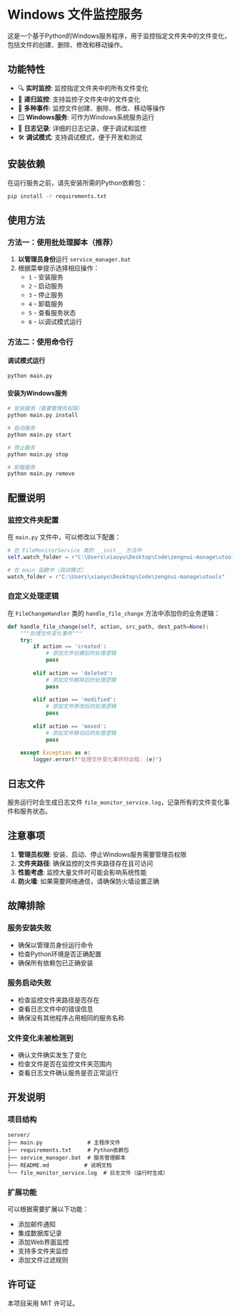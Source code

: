 # Windows 文件监控服务

这是一个基于Python的Windows服务程序，用于监控指定文件夹中的文件变化，包括文件的创建、删除、修改和移动操作。

## 功能特性

- 🔍 **实时监控**: 监控指定文件夹中的所有文件变化
- 📁 **递归监控**: 支持监控子文件夹中的文件变化
- 🔄 **多种事件**: 监控文件创建、删除、修改、移动等操作
- 🪟 **Windows服务**: 可作为Windows系统服务运行
- 📝 **日志记录**: 详细的日志记录，便于调试和监控
- 🛠️ **调试模式**: 支持调试模式，便于开发和测试

## 安装依赖

在运行服务之前，请先安装所需的Python依赖包：

```bash
pip install -r requirements.txt
```

## 使用方法

### 方法一：使用批处理脚本（推荐）

1. **以管理员身份**运行 `service_manager.bat`
2. 根据菜单提示选择相应操作：
   - `1` - 安装服务
   - `2` - 启动服务
   - `3` - 停止服务
   - `4` - 卸载服务
   - `5` - 查看服务状态
   - `6` - 以调试模式运行

### 方法二：使用命令行

#### 调试模式运行
```bash
python main.py
```

#### 安装为Windows服务
```bash
# 安装服务（需要管理员权限）
python main.py install

# 启动服务
python main.py start

# 停止服务
python main.py stop

# 卸载服务
python main.py remove
```

## 配置说明

### 监控文件夹配置

在 `main.py` 文件中，可以修改以下配置：

```python
# 在 FileMonitorService 类的 __init__ 方法中
self.watch_folder = r"C:\Users\xiaoyu\Desktop\Code\zengnui-manage\utools"

# 在 main 函数中（调试模式）
watch_folder = r"C:\Users\xiaoyu\Desktop\Code\zengnui-manage\utools"
```

### 自定义处理逻辑

在 `FileChangeHandler` 类的 `handle_file_change` 方法中添加你的业务逻辑：

```python
def handle_file_change(self, action, src_path, dest_path=None):
    """处理文件变化事件"""
    try:
        if action == 'created':
            # 添加文件创建后的处理逻辑
            pass
            
        elif action == 'deleted':
            # 添加文件删除后的处理逻辑
            pass
            
        elif action == 'modified':
            # 添加文件修改后的处理逻辑
            pass
            
        elif action == 'moved':
            # 添加文件移动后的处理逻辑
            pass
            
    except Exception as e:
        logger.error(f"处理文件变化事件时出错: {e}")
```

## 日志文件

服务运行时会生成日志文件 `file_monitor_service.log`，记录所有的文件变化事件和服务状态。

## 注意事项

1. **管理员权限**: 安装、启动、停止Windows服务需要管理员权限
2. **文件夹路径**: 确保监控的文件夹路径存在且可访问
3. **性能考虑**: 监控大量文件时可能会影响系统性能
4. **防火墙**: 如果需要网络通信，请确保防火墙设置正确

## 故障排除

### 服务安装失败
- 确保以管理员身份运行命令
- 检查Python环境是否正确配置
- 确保所有依赖包已正确安装

### 服务启动失败
- 检查监控文件夹路径是否存在
- 查看日志文件中的错误信息
- 确保没有其他程序占用相同的服务名称

### 文件变化未被检测到
- 确认文件确实发生了变化
- 检查文件是否在监控文件夹范围内
- 查看日志文件确认服务是否正常运行

## 开发说明

### 项目结构
```
server/
├── main.py              # 主程序文件
├── requirements.txt     # Python依赖包
├── service_manager.bat  # 服务管理脚本
├── README.md           # 说明文档
└── file_monitor_service.log  # 日志文件（运行时生成）
```

### 扩展功能

可以根据需要扩展以下功能：
- 添加邮件通知
- 集成数据库记录
- 添加Web界面监控
- 支持多文件夹监控
- 添加文件过滤规则

## 许可证

本项目采用 MIT 许可证。